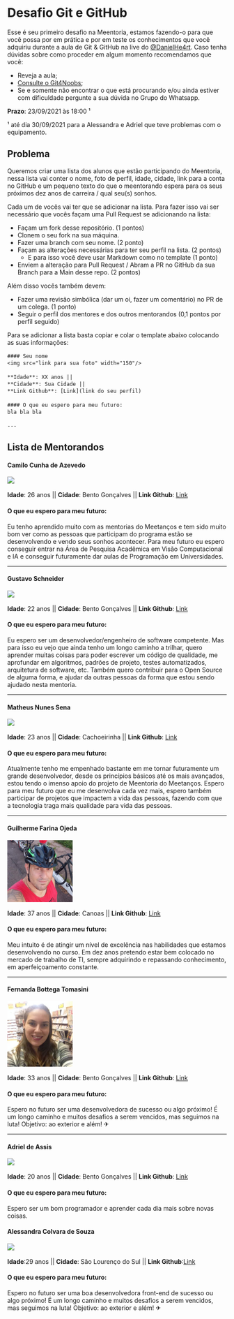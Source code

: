# Desafio Git e GitHub

Esse é seu primeiro desafio na Meentoria, estamos fazendo-o para que você possa por em prática e por em teste os conhecimentos que você adquiriu durante a aula de Git & GitHub na live do [@DanielHe4rt](https://github.com/DanielHe4rt). Caso tenha dúvidas sobre como proceder em algum momento recomendamos que você:

- Reveja a aula;
- [Consulte o Git4Noobs](https://github.com/DanielHe4rt/git4noobs);
- Se e somente não encontrar o que está procurando e/ou ainda estiver com dificuldade pergunte a sua dúvida no Grupo do Whatsapp.

**Prazo**: 23/09/2021 às 18:00 ¹ 

¹ até dia 30/09/2021 para a Alessandra e Adriel que teve problemas com o equipamento.

## Problema

Queremos criar uma lista dos alunos que estão participando do Meentoria, nessa lista vai conter o nome, foto de perfil, idade, cidade, link para a conta no GitHub e um pequeno texto do que o meentorando espera para os seus próximos dez anos de carreira / qual seu(s) sonhos. 

Cada um de vocês vai ter que se adicionar na lista. Para fazer isso vai ser necessário que vocês façam uma Pull Request se adicionando na lista:

- Façam um fork desse repositório. (1 pontos)
- Clonem o seu fork na sua máquina.
- Fazer uma branch com seu nome. (2 ponto)
- Façam as alterações necessárias para ter seu perfil na lista. (2 pontos)
  - E para isso você deve usar Markdown como no template (1 ponto)
- Enviem a alteração para Pull Request / Abram a PR no GitHub da sua Branch para a Main desse repo. (2 pontos)

Além disso vocês também devem:
- Fazer uma revisão simbólica (dar um oi, fazer um comentário) no PR de um colega. (1 ponto)
- Seguir o perfil dos mentores e dos outros mentorandos (0,1 pontos por perfil seguido)

Para se adicionar a lista basta copiar e colar o template abaixo colocando as suas informações:

```
#### Seu nome
<img src="link para sua foto" width="150"/>

**Idade**: XX anos ||
**Cidade**: Sua Cidade ||
**Link Github**: [Link](link do seu perfil)

#### O que eu espero para meu futuro:
bla bla bla

---
```

## Lista de Mentorandos

#### Camilo Cunha de Azevedo
<img src="https://user-images.githubusercontent.com/30880723/133533335-54e85b4b-2e45-480c-9a65-379a1663f12d.png" width="150"/>

**Idade**: 26 anos ||
**Cidade**: Bento Gonçalves ||
**Link Github**: [Link](https://github.com/Camilotk)

#### O que eu espero para meu futuro:
Eu tenho aprendido muito com as mentorias do Meetanços e tem sido muito bom ver como as pessoas que participam do programa estão se desenvolvendo e vendo seus sonhos acontecer. Para meu futuro eu espero conseguir entrar na Área de Pesquisa Acadêmica em Visão Computacional e IA e conseguir futuramente dar aulas de Programação em Universidades.

---

#### Gustavo Schneider
<img src="https://avatars.githubusercontent.com/u/59072856?s=400&u=fc10cb8582e6c27670c609c6c2b19a40f0526f46&v=4" width="150"/>

**Idade**: 22 anos ||
**Cidade**: Bento Gonçalves ||
**Link Github**: [Link](https://github.com/SttavoS)

#### O que eu espero para meu futuro:
Eu espero ser um desenvolvedor/engenheiro de software competente. Mas para isso eu vejo que ainda tenho um longo caminho a trilhar, quero aprender muitas coisas para poder escrever um código de qualidade, me aprofundar em algoritmos, padrões de projeto, testes automatizados, arquitetura de software, etc. Também quero contribuir para o Open Source de alguma forma, e ajudar da outras pessoas da forma que estou sendo ajudado nesta mentoria.

---

#### Matheus Nunes Sena
<img src="https://avatars.githubusercontent.com/u/32408957?s=400&u=6492206d6484686893ac44ec3d95c395290e47f6&v=4" width="150"/>

**Idade**: 23 anos ||
**Cidade**: Cachoeirinha ||
**Link Github**: [Link](https://github.com/msena98)

#### O que eu espero para meu futuro:
Atualmente tenho me empenhado bastante em me tornar futuramente um grande desenvolvedor, desde os princípios básicos até os mais avançados, estou tendo o imenso apoio do projeto de Meentoria do Meetanços. Espero para meu futuro que eu me desenvolva cada vez mais, espero também participar de projetos que impactem a vida das pessoas, fazendo com que a tecnologia traga mais qualidade para vida das pessoas.

---

#### Guilherme Farina Ojeda
<img src="./imagens/bike.jpg" width="150"/>

**Idade**: 37 anos ||
**Cidade**: Canoas ||
**Link Github**: [Link](https://github.com/bahterista)

#### O que eu espero para meu futuro:
Meu intuito é de atingir um nível de excelência nas habilidades que estamos desenvolvendo no curso. Em dez anos pretendo estar bem colocado no mercado de trabalho de TI, sempre adquirindo e repassando conhecimento, em aperfeiçoamento constante.

---

#### Fernanda Bottega Tomasini
<img src="./imagens/foto.jpg" width="150"/>

**Idade**: 33 anos ||
**Cidade**: Bento Gonçalves ||
**Link Github**: [Link](https://github.com/FerTomasini)

#### O que eu espero para meu futuro:
Espero no futuro ser uma desenvolvedora de sucesso ou algo próximo! É um longo caminho e muitos desafios a serem vencidos, mas seguimos na luta! Objetivo: ao exterior e além! ✈

---

#### Adriel de Assis
<img src="https://scontent.fpoa22-1.fna.fbcdn.net/v/t1.6435-1/p200x200/104434401_1342248015972330_7583891843181843675_n.jpg?_nc_cat=106&ccb=1-5&_nc_sid=7206a8&_nc_eui2=AeH8RngPddZi8n7xBHKBRihS20VQ27LNOuLbRVDbss064pNeMbPQOM2cK8fNXh5G6rTBrNcNcdKlkbjuWLobkqvW&_nc_ohc=VCHxemh4e_cAX8uXDsg&_nc_oc=AQllsINTEGfTYtZdpAwzBg3XkZuI-_le6n4xPXEBsgqwHAh7v6a4HDovCisuvIb54L8&_nc_ht=scontent.fpoa22-1.fna&oh=4502843296cd2100a38da09a85ad5c58&oe=6178B5F6" width="150"/>

**Idade**: 20 anos ||
**Cidade**: Bento Gonçalves ||
**Link Github**: [Link](https://github.com/JustTroll)

#### O que eu espero para meu futuro:
Espero ser um bom programador e aprender cada dia mais sobre novas coisas.



#### Alessandra  Colvara de Souza

<img src = "https://user-images.githubusercontent.com/66797088/135378072-fad5957f-7e84-4ca0-87b3-d3cf5e442ebb.jpeg" width="150"/>

**Idade**:29 anos ||
**Cidade**: São Lourenço do Sul ||
**Link Github**:[Link](https://github.com/alepeglow)

#### O que eu espero para meu futuro:

Espero no futuro ser uma boa desenvolvedora front-end de sucesso ou algo próximo! É um longo caminho e muitos desafios a serem vencidos, mas seguimos na luta! Objetivo: ao exterior e além! ✈
